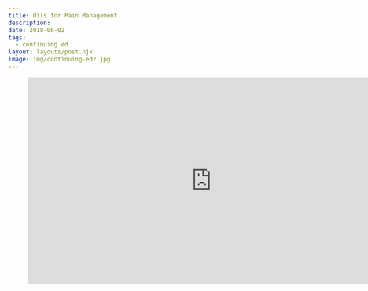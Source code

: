 ```yaml
---
title: Oils for Pain Management
description:
date: 2018-06-02
tags:
  - continuing ed
layout: layouts/post.njk
image: img/continuing-ed2.jpg
---
```


<!-- ![img/river.jpg](../../img/river.jpg "Mountain image") -->

<figure class="video-container">
<iframe loading="lazy" src="https://www.youtube.com/embed/i8eO-tUatr0?wmode=transparent&amp;modestbranding=1&amp;autohide=1&amp;showinfo=0&amp;rel=0" width="746" height="420" frameborder="0" webkitallowfullscreen="" mozallowfullscreen="" allowfullscreen=""></iframe>
</figure>
